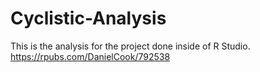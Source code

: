 # Cyclistic-Analysis
This is the analysis for the project done inside of R Studio.
https://rpubs.com/DanielCook/792538
